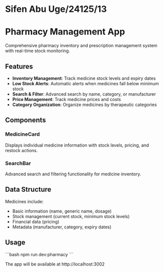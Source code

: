 
# Sifen Abu Uge/24125/13
# Pharmacy Management App

Comprehensive pharmacy inventory and prescription management system with real-time stock monitoring.

## Features

- **Inventory Management**: Track medicine stock levels and expiry dates
- **Low Stock Alerts**: Automatic alerts when medicines fall below minimum stock
- **Search & Filter**: Advanced search by name, category, or manufacturer
- **Price Management**: Track medicine prices and costs
- **Category Organization**: Organize medicines by therapeutic categories

## Components

### MedicineCard
Displays individual medicine information with stock levels, pricing, and restock actions.

### SearchBar
Advanced search and filtering functionality for medicine inventory.

## Data Structure

Medicines include:
- Basic information (name, generic name, dosage)
- Stock management (current stock, minimum stock levels)
- Financial data (pricing)
- Metadata (manufacturer, category, expiry dates)

## Usage

\`\`\`bash
npm run dev:pharmacy
\`\`\`

The app will be available at http://localhost:3002
